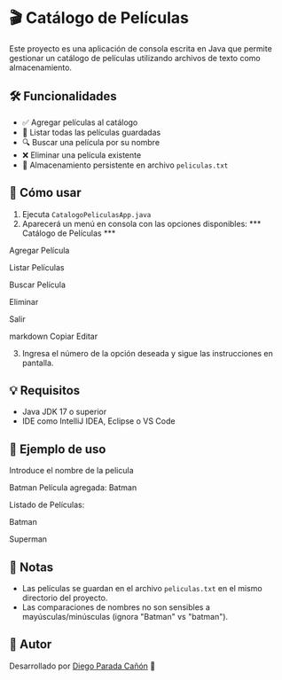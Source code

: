 # 🎬 Catálogo de Películas

Este proyecto es una aplicación de consola escrita en Java que permite gestionar un catálogo de películas utilizando archivos de texto como almacenamiento.

## 🛠️ Funcionalidades

- ✅ Agregar películas al catálogo
- 📄 Listar todas las películas guardadas
- 🔍 Buscar una película por su nombre
- ❌ Eliminar una película existente
- 💾 Almacenamiento persistente en archivo `peliculas.txt`


## 🧪 Cómo usar

1. Ejecuta `CatalogoPeliculasApp.java`
2. Aparecerá un menú en consola con las opciones disponibles:
*** Catálogo de Películas ***

Agregar Película

Listar Películas

Buscar Película

Eliminar

Salir

markdown
Copiar
Editar

3. Ingresa el número de la opción deseada y sigue las instrucciones en pantalla.

## 💡 Requisitos

- Java JDK 17 o superior
- IDE como IntelliJ IDEA, Eclipse o VS Code

## 📝 Ejemplo de uso

Introduce el nombre de la pelicula

Batman
Película agregada: Batman

Listado de Películas:

Batman

Superman



## 📌 Notas

- Las películas se guardan en el archivo `peliculas.txt` en el mismo directorio del proyecto.
- Las comparaciones de nombres no son sensibles a mayúsculas/minúsculas (ignora "Batman" vs "batman").

## 🤝 Autor

Desarrollado por [Diego Parada Cañón](https://github.com/Diegoorlanzx) 🚀
